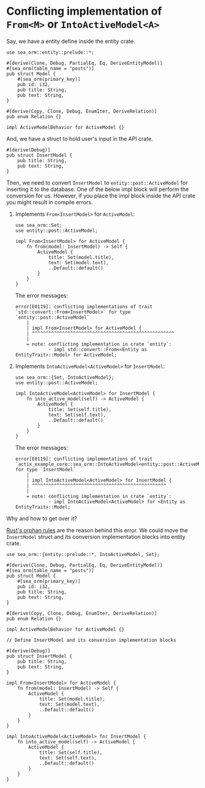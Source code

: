 # Conflicting implementation of `From<M>` or `IntoActiveModel<A>`

Say, we have a entity define inside the entity crate.

```rust, no_run
use sea_orm::entity::prelude::*;

#[derive(Clone, Debug, PartialEq, Eq, DeriveEntityModel)]
#[sea_orm(table_name = "posts")]
pub struct Model {
    #[sea_orm(primary_key)]
    pub id: i32,
    pub title: String,
    pub text: String,
}

#[derive(Copy, Clone, Debug, EnumIter, DeriveRelation)]
pub enum Relation {}

impl ActiveModelBehavior for ActiveModel {}
```

And, we have a struct to hold user's input in the API crate.

```rust, no_run
#[derive(Debug)]
pub struct InsertModel {
    pub title: String,
    pub text: String,
}
```

Then, we need to convert `InsertModel` to `entity::post::ActiveModel` for inserting it to the database. One of the below impl block will perform the conversion for us. However, if you place the impl block inside the API crate you might result in compile errors.

1. Implements `From<InsertModel>` for `ActiveModel`:
    ```rust, no_run
    use sea_orm::Set;
    use entity::post::ActiveModel;

    impl From<InsertModel> for ActiveModel {
        fn from(model: InsertModel) -> Self {
            ActiveModel {
                title: Set(model.title),
                text: Set(model.text),
                ..Default::default()
            }
        }
    }
    ```
    The error messages:
    ```
    error[E0119]: conflicting implementations of trait `std::convert::From<InsertModel>` for type `entity::post::ActiveModel`
        |
        | impl From<InsertModel> for ActiveModel {
        | ^^^^^^^^^^^^^^^^^^^^^^^^^^^^^^^^^^^^^^^^^^^^^^^^^^^^
        |
        = note: conflicting implementation in crate `entity`:
                - impl std::convert::From<<Entity as EntityTrait>::Model> for ActiveModel;
    ```

2. Implements `IntoActiveModel<ActiveModel>` for `InsertModel`:
    ```rust, no_run
    use sea_orm::{Set, IntoActiveModel};
    use entity::post::ActiveModel;

    impl IntoActiveModel<ActiveModel> for InsertModel {
        fn into_active_model(self) -> ActiveModel {
            ActiveModel {
                title: Set(self.title),
                text: Set(self.text),
                ..Default::default()
            }
        }
    }
    ```
    The error messages:
    ```
    error[E0119]: conflicting implementations of trait `actix_example_core::sea_orm::IntoActiveModel<entity::post::ActiveModel>` for type `InsertModel`
        |
        | impl IntoActiveModel<ActiveModel> for InsertModel {
        | ^^^^^^^^^^^^^^^^^^^^^^^^^^^^^^^^^^^^^^^^^^^^^^^^^
        |
        = note: conflicting implementation in crate `entity`:
                - impl IntoActiveModel<ActiveModel> for <Entity as EntityTrait>::Model;
    ```

Why and how to get over it?

[Rust's orphan rules](https://smallcultfollowing.com/babysteps/blog/2015/01/14/little-orphan-impls/) are the reason behind this error. We could move the `InsertModel` struct and its conversion implementation blocks into entity crate.

```rust, no_run
use sea_orm::{entity::prelude::*, IntoActiveModel, Set};

#[derive(Clone, Debug, PartialEq, Eq, DeriveEntityModel)]
#[sea_orm(table_name = "posts")]
pub struct Model {
    #[sea_orm(primary_key)]
    pub id: i32,
    pub title: String,
    pub text: String,
}

#[derive(Copy, Clone, Debug, EnumIter, DeriveRelation)]
pub enum Relation {}

impl ActiveModelBehavior for ActiveModel {}

// Define InsertModel and its conversion implementation blocks

#[derive(Debug)]
pub struct InsertModel {
    pub title: String,
    pub text: String,
}

impl From<InsertModel> for ActiveModel {
    fn from(model: InsertModel) -> Self {
        ActiveModel {
            title: Set(model.title),
            text: Set(model.text),
            ..Default::default()
        }
    }
}

impl IntoActiveModel<ActiveModel> for InsertModel {
    fn into_active_model(self) -> ActiveModel {
        ActiveModel {
            title: Set(self.title),
            text: Set(self.text),
            ..Default::default()
        }
    }
}
```
